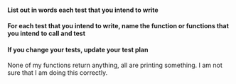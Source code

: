 #### List out in words each test that you intend to write

#### For each test that you intend to write, name the function or functions that you intend to call and test

#### If you change your tests, update your test plan

None of my functions return anything, all are printing something. I am not sure that I am doing this correctly.
